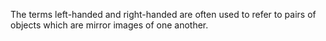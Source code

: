 The terms left-handed and right-handed are often used to refer to pairs
of objects which are mirror images of one another.
